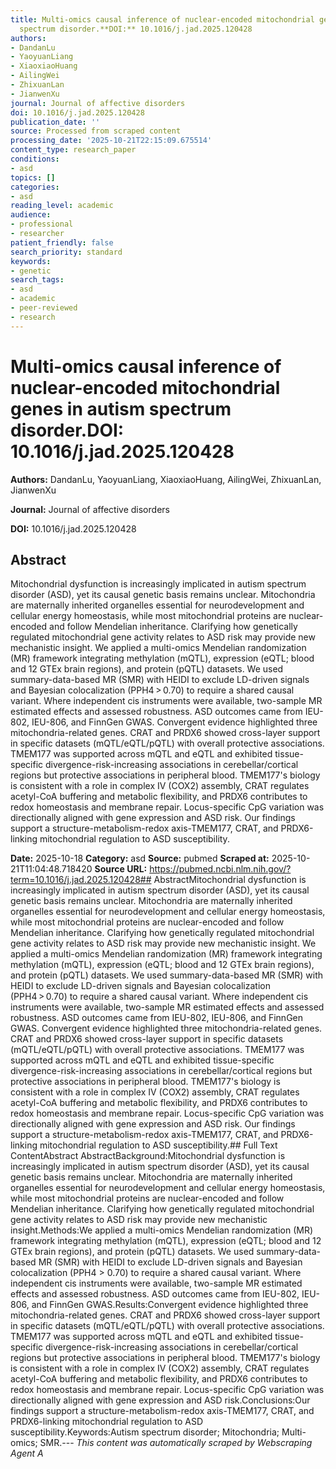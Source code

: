 ```yaml
---
title: Multi-omics causal inference of nuclear-encoded mitochondrial genes in autism
  spectrum disorder.**DOI:** 10.1016/j.jad.2025.120428
authors:
- DandanLu
- YaoyuanLiang
- XiaoxiaoHuang
- AilingWei
- ZhixuanLan
- JianwenXu
journal: Journal of affective disorders
doi: 10.1016/j.jad.2025.120428
publication_date: ''
source: Processed from scraped content
processing_date: '2025-10-21T22:15:09.675514'
content_type: research_paper
conditions:
- asd
topics: []
categories:
- asd
reading_level: academic
audience:
- professional
- researcher
patient_friendly: false
search_priority: standard
keywords:
- genetic
search_tags:
- asd
- academic
- peer-reviewed
- research
---
```


# Multi-omics causal inference of nuclear-encoded mitochondrial genes in autism spectrum disorder.**DOI:** 10.1016/j.jad.2025.120428

**Authors:** DandanLu, YaoyuanLiang, XiaoxiaoHuang, AilingWei, ZhixuanLan, JianwenXu

**Journal:** Journal of affective disorders

**DOI:** 10.1016/j.jad.2025.120428

## Abstract

Mitochondrial dysfunction is increasingly implicated in autism spectrum disorder (ASD), yet its causal genetic basis remains unclear. Mitochondria are maternally inherited organelles essential for neurodevelopment and cellular energy homeostasis, while most mitochondrial proteins are nuclear-encoded and follow Mendelian inheritance. Clarifying how genetically regulated mitochondrial gene activity relates to ASD risk may provide new mechanistic insight.
We applied a multi-omics Mendelian randomization (MR) framework integrating methylation (mQTL), expression (eQTL; blood and 12 GTEx brain regions), and protein (pQTL) datasets. We used summary-data-based MR (SMR) with HEIDI to exclude LD-driven signals and Bayesian colocalization (PPH4 > 0.70) to require a shared causal variant. Where independent cis instruments were available, two-sample MR estimated effects and assessed robustness. ASD outcomes came from IEU-802, IEU-806, and FinnGen GWAS.
Convergent evidence highlighted three mitochondria-related genes. CRAT and PRDX6 showed cross-layer support in specific datasets (mQTL/eQTL/pQTL) with overall protective associations. TMEM177 was supported across mQTL and eQTL and exhibited tissue-specific divergence-risk-increasing associations in cerebellar/cortical regions but protective associations in peripheral blood. TMEM177's biology is consistent with a role in complex IV (COX2) assembly, CRAT regulates acetyl-CoA buffering and metabolic flexibility, and PRDX6 contributes to redox homeostasis and membrane repair. Locus-specific CpG variation was directionally aligned with gene expression and ASD risk.
Our findings support a structure-metabolism-redox axis-TMEM177, CRAT, and PRDX6-linking mitochondrial regulation to ASD susceptibility.

**Date:** 2025-10-18
**Category:** asd
**Source:** pubmed
**Scraped at:** 2025-10-21T11:04:48.718420
**Source URL:** https://pubmed.ncbi.nlm.nih.gov/?term=10.1016/j.jad.2025.120428## AbstractMitochondrial dysfunction is increasingly implicated in autism spectrum disorder (ASD), yet its causal genetic basis remains unclear. Mitochondria are maternally inherited organelles essential for neurodevelopment and cellular energy homeostasis, while most mitochondrial proteins are nuclear-encoded and follow Mendelian inheritance. Clarifying how genetically regulated mitochondrial gene activity relates to ASD risk may provide new mechanistic insight.
We applied a multi-omics Mendelian randomization (MR) framework integrating methylation (mQTL), expression (eQTL; blood and 12 GTEx brain regions), and protein (pQTL) datasets. We used summary-data-based MR (SMR) with HEIDI to exclude LD-driven signals and Bayesian colocalization (PPH4 > 0.70) to require a shared causal variant. Where independent cis instruments were available, two-sample MR estimated effects and assessed robustness. ASD outcomes came from IEU-802, IEU-806, and FinnGen GWAS.
Convergent evidence highlighted three mitochondria-related genes. CRAT and PRDX6 showed cross-layer support in specific datasets (mQTL/eQTL/pQTL) with overall protective associations. TMEM177 was supported across mQTL and eQTL and exhibited tissue-specific divergence-risk-increasing associations in cerebellar/cortical regions but protective associations in peripheral blood. TMEM177's biology is consistent with a role in complex IV (COX2) assembly, CRAT regulates acetyl-CoA buffering and metabolic flexibility, and PRDX6 contributes to redox homeostasis and membrane repair. Locus-specific CpG variation was directionally aligned with gene expression and ASD risk.
Our findings support a structure-metabolism-redox axis-TMEM177, CRAT, and PRDX6-linking mitochondrial regulation to ASD susceptibility.## Full Text ContentAbstract AbstractBackground:Mitochondrial dysfunction is increasingly implicated in autism spectrum disorder (ASD), yet its causal genetic basis remains unclear. Mitochondria are maternally inherited organelles essential for neurodevelopment and cellular energy homeostasis, while most mitochondrial proteins are nuclear-encoded and follow Mendelian inheritance. Clarifying how genetically regulated mitochondrial gene activity relates to ASD risk may provide new mechanistic insight.Methods:We applied a multi-omics Mendelian randomization (MR) framework integrating methylation (mQTL), expression (eQTL; blood and 12 GTEx brain regions), and protein (pQTL) datasets. We used summary-data-based MR (SMR) with HEIDI to exclude LD-driven signals and Bayesian colocalization (PPH4 > 0.70) to require a shared causal variant. Where independent cis instruments were available, two-sample MR estimated effects and assessed robustness. ASD outcomes came from IEU-802, IEU-806, and FinnGen GWAS.Results:Convergent evidence highlighted three mitochondria-related genes. CRAT and PRDX6 showed cross-layer support in specific datasets (mQTL/eQTL/pQTL) with overall protective associations. TMEM177 was supported across mQTL and eQTL and exhibited tissue-specific divergence-risk-increasing associations in cerebellar/cortical regions but protective associations in peripheral blood. TMEM177's biology is consistent with a role in complex IV (COX2) assembly, CRAT regulates acetyl-CoA buffering and metabolic flexibility, and PRDX6 contributes to redox homeostasis and membrane repair. Locus-specific CpG variation was directionally aligned with gene expression and ASD risk.Conclusions:Our findings support a structure-metabolism-redox axis-TMEM177, CRAT, and PRDX6-linking mitochondrial regulation to ASD susceptibility.Keywords:Autism spectrum disorder; Mitochondria; Multi-omics; SMR.---
*This content was automatically scraped by Webscraping Agent A*